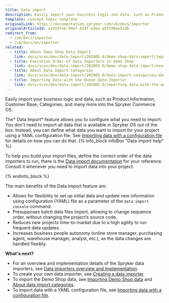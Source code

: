 ```yaml
---
title: Data import
description: Easily import your business logic and data, such as Product Information, Customer Base, Categories and many more into the Spryker Commerce OS.
template: concept-topic-template
originalLink: https://documentation.spryker.com/v6/docs/importer
originalArticleId: a1d197eb-94ef-424f-a26a-a9f598ee51db
redirect_from:
  - /v6/docs/importer
  - /v6/docs/en/importer
related:
  - title: About Demo Shop Data Import
    link: docs/scos/dev/data-import/202005.0/demo-shop-data-import/importing-demo-shop-data.html
  - title: Execution Order of Data Importers in Demo Shop
    link: docs/scos/dev/data-import/202005.0/demo-shop-data-import/execution-order-of-data-importers-in-demo-shop.html
  - title: About Data Import Categories
    link: docs/scos/dev/data-import/202005.0/data-import-categories/about-data-import-categories.html
  - title: Importing Data with the Queue Data Importer
    link: docs/scos/dev/data-import/202005.0/importing-data-with-the-queue-data-importer.html
---
```


Easily import your business logic and data, such as Product Information, Customer Base, Categories, and many more into the Spryker Commerce OS.

The* Data Import* feature allows you to configure what you need to import. You don't need to import all data that is available in Spryker OS out of the box. Instead, you can define what data you want to import for your project using a YAML configuration file. See [Importing data with a configuration file](/docs/scos/dev/data-import/{{page.version}}/importing-data-with-a-configuration-file.html) for details on how you can do that.
{% info_block infoBox "Data import help" %}

To help you build your import files, define the correct order of the data importers to run, there is the [Data import documentation](/docs/scos/dev/data-import/{{page.version}}/data-import-categories/about-data-import-categories.html) for your reference. Consult it whenever you need to import data into your project.

{% endinfo_block %}

The main benefits of the Data Import feature are:

* Allows for flexibility to set up initial data and update new information using configuration (YAML) file as a parameter of the `data:import console` command.
* Presupposes batch data files import, allowing to change sequence order, without changing the project’s source code.
* Reduces new projects time-to-market due to a high agility to run frequent data updates.
* Increases business people autonomy (online store manager, purchasing agent, warehouse manager, analyst, etc.), as the data changes are handled flexibly.

**What's next?**

* For an overview and implementation details of the Spryker data importers, see [Data importers overview and implementation](/docs/scos/dev/data-import/{{page.version}}/data-importers-overview-and-implementation.html).
* To create your own data importer, see [Creating a data importer](/docs/scos/dev/data-import/{{page.version}}/creating-a-data-importer.html).
* To import the Demo Shop data, see [Importing Demo Shop data](/docs/scos/dev/data-import/{{page.version}}/demo-shop-data-import/importing-demo-shop-data.html) and[ About data import categories](/docs/scos/dev/data-import/{{page.version}}/data-import-categories/about-data-import-categories.html).
* To import data with a YAML configuration file, see [Importing data with a configuration file](/docs/scos/dev/data-import/{{page.version}}/importing-data-with-a-configuration-file.html).


